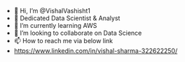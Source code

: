 - 👋 Hi, I’m @VishalVashisht1
- 👀 Dedicated Data Scientist & Analyst
- 🌱 I’m currently learning AWS 
- 💞️ I’m looking to collaborate on Data Science
- 📫 How to reach me via below link 
- https://www.linkedin.com/in/vishal-sharma-322622250/

<!---
VishalVashisht1/VishalVashisht1 is a ✨ special ✨ repository because its `README.md` (this file) appears on your GitHub profile.
You can click the Preview link to take a look at your changes.
--->
